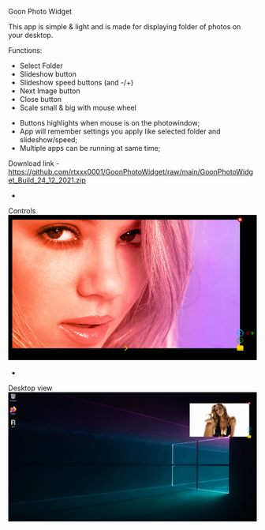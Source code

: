 Goon Photo Widget

This app is simple & light and is made for displaying folder of photos on your desktop. 

Functions:
- Select Folder
- Slideshow button 
- Slideshow speed buttons (and -/+)
- Next Image button
- Close button
- Scale small & big with mouse wheel

+ Buttons highlights when mouse is on the photowindow;
+ App will remember settings you apply like selected folder and slideshow/speed;
+ Multiple apps can be running at same time;

Download link - https://github.com/rtxxx0001/GoonPhotoWidget/raw/main/GoonPhotoWidget_Build_24_12_2021.zip

-

Controls
![myimage-alt-tag](https://raw.githubusercontent.com/rtxxx0001/GoonPhotoWidget/main/GPW1.png)

-

Desktop view
![myimage-alt-tag](https://raw.githubusercontent.com/rtxxx0001/GoonPhotoWidget/main/GPW2.png)
